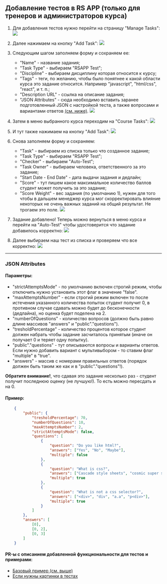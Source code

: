 ## Добавление тестов в RS APP (только для тренеров и администраторов курса)

1. Для добавления тестов нужно перейти на страницу "Manage Tasks":
![](https://docs.rs.school/images/rs-app-add-tests-1.png)

2. Далее нажимаем на кнопку "Add Task":
![](https://docs.rs.school/images/rs-app-add-tests-2.png)

3. Следующим шагом заполняем форму и сохраняем ее:
    - "Name" - название задания;
    - "Task Type" - выбираем "RSAPP Test";
    - "Discipline" - выбираем дисциплину которая относится к курсу;
    - "Tags" - теги, по желанию, чтобы было понятнее к какой области курса это задание относится. Например "javascript", "html/css", "react", и т. п.;
    - "Description URL" - ссылка на описание задания;
    - "JSON Attributes" - сюда необходимо вставить заранее подготовленный JSON с настройкой теста, а также вопросами и вариантами ответов [(см. ниже)](https://docs.rs.school/#/rs-app-add-tests?id=json-attributes).
![](https://docs.rs.school/images/rs-app-add-tests-3.png)

4. Затем в меню выбранного курса переходим на "Course Tasks":
![](https://docs.rs.school/images/rs-app-add-tests-4.png)

5. И тут также нажимаем на кнопку "Add Task":
![](https://docs.rs.school/images/rs-app-add-tests-5.png)

6. Снова заполняем форму и сохраняем:
    - "Task" - выбираем из списка только что созданное задание;
    - "Task Type" - выбираем "RSAPP Test";
    - "Checker" - выбираем "Auto-Test";
    - "Task Owner" - выбираем человека, ответственного за это задание;
    - "Start Date - End Date" - дата выдачи задания и дедлайн;
    - "Score" - тут пишем какое максимальное количество баллов студент может получить за это задание;
    - "Score Weight" - вес задания (по умолчанию 1), нужен для того чтобы в дальшем менеджер курса мог скорректировать влияние некоторых не очень важных заданий на общий результат. Не трогаем это поле.
![](https://docs.rs.school/images/rs-app-add-tests-6.png)

7. Задание добавлено! Теперь можно вернуться в меню курса и перейти на "Auto-Test" чтобы удостоверится что задание добавилось корректно:
![](https://docs.rs.school/images/rs-app-add-tests-7.png)

8. Далее выбираем наш тест из списка и проверяем что все корректно:
![](https://docs.rs.school/images/rs-app-add-tests-8.png)

----
### JSON Attributes

#### Параметры:
- "strictAttemptsMode" - по умолчанию включен строгий режим, чтобы отключить нужно установить этот флаг в значение "false".
- "maxAttemptsNumber" - если строгий режим включен то после истечения указанного количества попыток студент получит 0, в противном случае сдавать можно будет до бесконечности (дедлайна), но оценка будет поделена на 2.
- "numberOfQuestions" - количество вопросов (должно быть равно длине массивов "answers" и "public"."questions").
- "tresholdPercentage" - количество процентов которое студент должен набрать чтобы задание засчиталось принятым (иначе он получает 0 и теряет одну попытку).
- "public"."questions" - тут описываются вопросы и варианты ответов. Если нужно добавить вариант с мультивыбором - то ставим флаг "multiple" в "true".
- "answers" - массив с номерами правильных ответов (порядок должен быть таким же как и в "public"."questions"!).

**Обратите внимание!**, что сдавая это задание несколько раз - студент получит последнюю оценку (не лучшую!). То есть можно пересдать и на 0.

#### Пример:
```json
    {
        "public": {
            "tresholdPercentage": 70,
            "numberOfQuestions": 10,
            "maxAttemptsNumber": 2,
            "strictAttemptsMode": false,
            "questions": [
                {
                    "question": "Do you like html?",
                    "answers": ["Yes", "No", "Maybe"],
                    "multiple": false
                },
                {
                    "question": "What is css?",
                    "answers": ["Cascade style sheets", "cosmic super solutions", "cool super stuff"],
                    "multiple": true
                },
                {
                    "question": "What is not a css selector?",
                    "answers": ["<div>", "div", "a.a", "p<div>"],
                    "multiple": true
                }
            ]
        },
        "answers": [
            [0],
            [0, 2],
            [0, 3]
        ]
    }
```

#### PR-ы с описанием добавленной функциональности для тестов и примерами:
- [Базовый пример (см. выше)](https://github.com/rolling-scopes/rsschool-app/pull/530)
- [Если нужны картинки в тестах](https://github.com/rolling-scopes/rsschool-app/pull/798)

